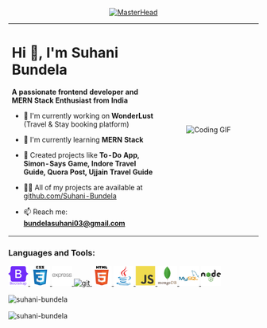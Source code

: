 <!-- Banner -->
<p align="center">
  <a href="https://your-website-link.com" target="_blank">
    <img src="https://miro.medium.com/1*b21FyqUbowHYAOQDXH0tDw.jpeg" alt="MasterHead" height=250px width="100%">
  </a>
</p>

<!-- Intro + GIF side by side -->
<table>
  <tr>
    <td width="60%" valign="top">

<h1>Hi 👋, I'm <strong>Suhani Bundela</strong></h1>
<p><b>A passionate frontend developer and MERN Stack Enthusiast from India</b></p>

- 🛫 I'm currently working on **WonderLust** (Travel & Stay booking platform)  
- 🌱 I'm currently learning **MERN Stack**  
- 👥 Created projects like **To-Do App, Simon-Says Game, Indore Travel Guide, Quora Post, Ujjain Travel Guide**  
- 👨‍💻 All of my projects are available at [github.com/Suhani-Bundela](https://github.com/Suhani-Bundela)  
- 📫 Reach me: **bundelasuhani03@gmail.com**

    </td>
    <td width="40%" align="center">
      <img src="https://cdn.dribbble.com/userupload/30832962/file/original-199091f9b19f067153ecd518321a3898.gif"
           alt="Coding GIF" width="340">
    </td>
  </tr>
</table>
<h3 align="left">Languages and Tools:</h3>
<p align="left"> <a href="https://getbootstrap.com" target="_blank" rel="noreferrer"> <img src="https://raw.githubusercontent.com/devicons/devicon/master/icons/bootstrap/bootstrap-plain-wordmark.svg" alt="bootstrap" width="40" height="40"/> </a> <a href="https://www.w3schools.com/css/" target="_blank" rel="noreferrer"> <img src="https://raw.githubusercontent.com/devicons/devicon/master/icons/css3/css3-original-wordmark.svg" alt="css3" width="40" height="40"/> </a> <a href="https://expressjs.com" target="_blank" rel="noreferrer"> <img src="https://raw.githubusercontent.com/devicons/devicon/master/icons/express/express-original-wordmark.svg" alt="express" width="40" height="40"/> </a> <a href="https://git-scm.com/" target="_blank" rel="noreferrer"> <img src="https://www.vectorlogo.zone/logos/git-scm/git-scm-icon.svg" alt="git" width="40" height="40"/> </a> <a href="https://www.w3.org/html/" target="_blank" rel="noreferrer"> <img src="https://raw.githubusercontent.com/devicons/devicon/master/icons/html5/html5-original-wordmark.svg" alt="html5" width="40" height="40"/> </a> <a href="https://www.java.com" target="_blank" rel="noreferrer"> <img src="https://raw.githubusercontent.com/devicons/devicon/master/icons/java/java-original.svg" alt="java" width="40" height="40"/> </a> <a href="https://developer.mozilla.org/en-US/docs/Web/JavaScript" target="_blank" rel="noreferrer"> <img src="https://raw.githubusercontent.com/devicons/devicon/master/icons/javascript/javascript-original.svg" alt="javascript" width="40" height="40"/> </a> <a href="https://www.mongodb.com/" target="_blank" rel="noreferrer"> <img src="https://raw.githubusercontent.com/devicons/devicon/master/icons/mongodb/mongodb-original-wordmark.svg" alt="mongodb" width="40" height="40"/> </a> <a href="https://www.mysql.com/" target="_blank" rel="noreferrer"> <img src="https://raw.githubusercontent.com/devicons/devicon/master/icons/mysql/mysql-original-wordmark.svg" alt="mysql" width="40" height="40"/> </a> <a href="https://nodejs.org" target="_blank" rel="noreferrer"> <img src="https://raw.githubusercontent.com/devicons/devicon/master/icons/nodejs/nodejs-original-wordmark.svg" alt="nodejs" width="40" height="40"/> </a> </p>

<p><img align="center" src="https://github-readme-stats.vercel.app/api/top-langs?username=suhani-bundela&show_icons=true&locale=en&layout=compact" alt="suhani-bundela" /></p>

<p><img align="center" src="https://github-readme-streak-stats.herokuapp.com/?user=suhani-bundela&" alt="suhani-bundela" /></p>

    
